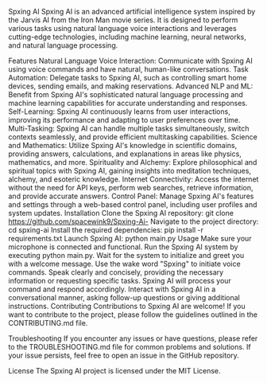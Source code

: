 Spxing AI
Spxing AI is an advanced artificial intelligence system inspired by the Jarvis AI from the Iron Man movie series. It is designed to perform various tasks using natural language voice interactions and leverages cutting-edge technologies, including machine learning, neural networks, and natural language processing.

Features
Natural Language Voice Interaction: Communicate with Spxing AI using voice commands and have natural, human-like conversations.
Task Automation: Delegate tasks to Spxing AI, such as controlling smart home devices, sending emails, and making reservations.
Advanced NLP and ML: Benefit from Spxing AI's sophisticated natural language processing and machine learning capabilities for accurate understanding and responses.
Self-Learning: Spxing AI continuously learns from user interactions, improving its performance and adapting to user preferences over time.
Multi-Tasking: Spxing AI can handle multiple tasks simultaneously, switch contexts seamlessly, and provide efficient multitasking capabilities.
Science and Mathematics: Utilize Spxing AI's knowledge in scientific domains, providing answers, calculations, and explanations in areas like physics, mathematics, and more.
Spirituality and Alchemy: Explore philosophical and spiritual topics with Spxing AI, gaining insights into meditation techniques, alchemy, and esoteric knowledge.
Internet Connectivity: Access the internet without the need for API keys, perform web searches, retrieve information, and provide accurate answers.
Control Panel: Manage Spxing AI's features and settings through a web-based control panel, including user profiles and system updates.
Installation
Clone the Spxing AI repository: git clone https://github.com/spacewink9/Spxing-Ai-
Navigate to the project directory: cd spxing-ai
Install the required dependencies: pip install -r requirements.txt
Launch Spxing AI: python main.py
Usage
Make sure your microphone is connected and functional.
Run the Spxing AI system by executing python main.py.
Wait for the system to initialize and greet you with a welcome message.
Use the wake word "Spxing" to initiate voice commands.
Speak clearly and concisely, providing the necessary information or requesting specific tasks.
Spxing AI will process your command and respond accordingly.
Interact with Spxing AI in a conversational manner, asking follow-up questions or giving additional instructions.
Contributing
Contributions to Spxing AI are welcome! If you want to contribute to the project, please follow the guidelines outlined in the CONTRIBUTING.md file.

Troubleshooting
If you encounter any issues or have questions, please refer to the TROUBLESHOOTING.md file for common problems and solutions. If your issue persists, feel free to open an issue in the GitHub repository.

License
The Spxing AI project is licensed under the MIT License.
